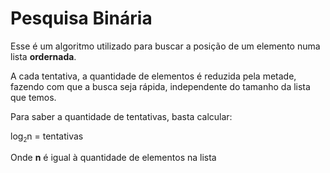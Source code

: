 # Pesquisa Binária

Esse é um algoritmo utilizado para buscar a posição de um elemento numa lista <strong>ordernada</strong>.

A cada tentativa, a quantidade de elementos é reduzida pela metade, fazendo com que a busca seja rápida, independente do tamanho da lista que temos.

Para saber a quantidade de tentativas, basta calcular:

log<sub style="font-size: .7em;">2</sub>n = tentativas

Onde <strong>n</strong> é igual à quantidade de elementos na lista
